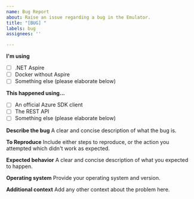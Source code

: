 ```yaml
---
name: Bug Report
about: Raise an issue regarding a bug in the Emulator.
title: "[BUG] "
labels: bug
assignees: ''

---
```


**I'm using**
- [ ] .NET Aspire
- [ ] Docker without Aspire
- [ ] Something else (please elaborate below)

**This happened using...**

- [ ] An official Azure SDK client
- [ ] The REST API
- [ ] Something else (please elaborate below)

**Describe the bug**
A clear and concise description of what the bug is.

**To Reproduce**
Include either steps to reproduce, or the action you attempted which didn't work as expected.

**Expected behavior**
A clear and concise description of what you expected to happen.

**Operating system**
Provide your operating system and version.

**Additional context**
Add any other context about the problem here.
